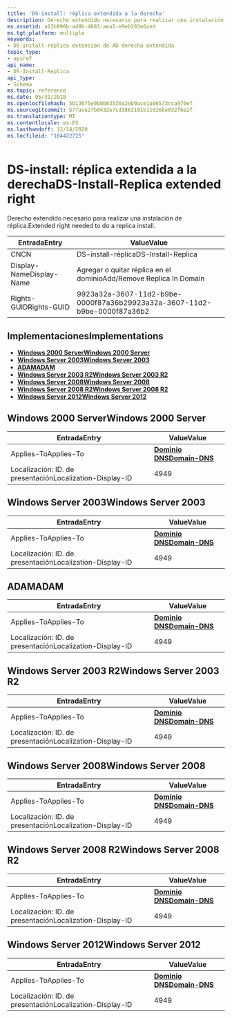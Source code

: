 ```yaml
---
title: 'DS-install: réplica extendida a la derecha'
description: Derecho extendido necesario para realizar una instalación de réplica.
ms.assetid: a13b990b-ad8b-4683-aea5-e9eb203e6ced
ms.tgt_platform: multiple
keywords:
- DS-install-réplica extensión de AD derecha extendida
topic_type:
- apiref
api_name:
- DS-Install-Replica
api_type:
- Schema
ms.topic: reference
ms.date: 05/31/2018
ms.openlocfilehash: 5b13675e0b0b03530a2eb9ace1a06573cca970ef
ms.sourcegitcommit: b77ace27b0432e7cd3863191b11926be032fbe2f
ms.translationtype: MT
ms.contentlocale: es-ES
ms.lasthandoff: 12/14/2020
ms.locfileid: "104422725"
---
```

# <a name="ds-install-replica-extended-right"></a><span data-ttu-id="dee7e-104">DS-install: réplica extendida a la derecha</span><span class="sxs-lookup"><span data-stu-id="dee7e-104">DS-Install-Replica extended right</span></span>

<span data-ttu-id="dee7e-105">Derecho extendido necesario para realizar una instalación de réplica.</span><span class="sxs-lookup"><span data-stu-id="dee7e-105">Extended right needed to do a replica install.</span></span>



| <span data-ttu-id="dee7e-106">Entrada</span><span class="sxs-lookup"><span data-stu-id="dee7e-106">Entry</span></span> | <span data-ttu-id="dee7e-107">Value</span><span class="sxs-lookup"><span data-stu-id="dee7e-107">Value</span></span> |
|--------------|--------------------------------------|
| <span data-ttu-id="dee7e-108">CN</span><span class="sxs-lookup"><span data-stu-id="dee7e-108">CN</span></span>           | <span data-ttu-id="dee7e-109">DS-install-réplica</span><span class="sxs-lookup"><span data-stu-id="dee7e-109">DS-Install-Replica</span></span>                   |
| <span data-ttu-id="dee7e-110">Display-Name</span><span class="sxs-lookup"><span data-stu-id="dee7e-110">Display-Name</span></span> | <span data-ttu-id="dee7e-111">Agregar o quitar réplica en el dominio</span><span class="sxs-lookup"><span data-stu-id="dee7e-111">Add/Remove Replica In Domain</span></span>         |
| <span data-ttu-id="dee7e-112">Rights-GUID</span><span class="sxs-lookup"><span data-stu-id="dee7e-112">Rights-GUID</span></span>  | <span data-ttu-id="dee7e-113">9923a32a-3607-11d2-b9be-0000f87a36b2</span><span class="sxs-lookup"><span data-stu-id="dee7e-113">9923a32a-3607-11d2-b9be-0000f87a36b2</span></span> |



## <a name="implementations"></a><span data-ttu-id="dee7e-114">Implementaciones</span><span class="sxs-lookup"><span data-stu-id="dee7e-114">Implementations</span></span>

-   [<span data-ttu-id="dee7e-115">**Windows 2000 Server**</span><span class="sxs-lookup"><span data-stu-id="dee7e-115">**Windows 2000 Server**</span></span>](#windows-2000-server)
-   [<span data-ttu-id="dee7e-116">**Windows Server 2003**</span><span class="sxs-lookup"><span data-stu-id="dee7e-116">**Windows Server 2003**</span></span>](#windows-server-2003)
-   [<span data-ttu-id="dee7e-117">**ADAM**</span><span class="sxs-lookup"><span data-stu-id="dee7e-117">**ADAM**</span></span>](#adam)
-   [<span data-ttu-id="dee7e-118">**Windows Server 2003 R2**</span><span class="sxs-lookup"><span data-stu-id="dee7e-118">**Windows Server 2003 R2**</span></span>](#windows-server-2003-r2)
-   [<span data-ttu-id="dee7e-119">**Windows Server 2008**</span><span class="sxs-lookup"><span data-stu-id="dee7e-119">**Windows Server 2008**</span></span>](#windows-server-2008)
-   [<span data-ttu-id="dee7e-120">**Windows Server 2008 R2**</span><span class="sxs-lookup"><span data-stu-id="dee7e-120">**Windows Server 2008 R2**</span></span>](#windows-server-2008-r2)
-   [<span data-ttu-id="dee7e-121">**Windows Server 2012**</span><span class="sxs-lookup"><span data-stu-id="dee7e-121">**Windows Server 2012**</span></span>](#windows-server-2012)

## <a name="windows-2000-server"></a><span data-ttu-id="dee7e-122">Windows 2000 Server</span><span class="sxs-lookup"><span data-stu-id="dee7e-122">Windows 2000 Server</span></span>



| <span data-ttu-id="dee7e-123">Entrada</span><span class="sxs-lookup"><span data-stu-id="dee7e-123">Entry</span></span> | <span data-ttu-id="dee7e-124">Value</span><span class="sxs-lookup"><span data-stu-id="dee7e-124">Value</span></span> |
|-------------------------|----------------------------------------------|
| <span data-ttu-id="dee7e-125">Applies-To</span><span class="sxs-lookup"><span data-stu-id="dee7e-125">Applies-To</span></span>              | [<span data-ttu-id="dee7e-126">**Dominio DNS**</span><span class="sxs-lookup"><span data-stu-id="dee7e-126">**Domain-DNS**</span></span>](c-domaindns.md)<br/> |
| <span data-ttu-id="dee7e-127">Localización: ID. de presentación</span><span class="sxs-lookup"><span data-stu-id="dee7e-127">Localization-Display-ID</span></span> | <span data-ttu-id="dee7e-128">49</span><span class="sxs-lookup"><span data-stu-id="dee7e-128">49</span></span>                                           |



## <a name="windows-server-2003"></a><span data-ttu-id="dee7e-129">Windows Server 2003</span><span class="sxs-lookup"><span data-stu-id="dee7e-129">Windows Server 2003</span></span>



| <span data-ttu-id="dee7e-130">Entrada</span><span class="sxs-lookup"><span data-stu-id="dee7e-130">Entry</span></span> | <span data-ttu-id="dee7e-131">Value</span><span class="sxs-lookup"><span data-stu-id="dee7e-131">Value</span></span> |
|-------------------------|----------------------------------------------|
| <span data-ttu-id="dee7e-132">Applies-To</span><span class="sxs-lookup"><span data-stu-id="dee7e-132">Applies-To</span></span>              | [<span data-ttu-id="dee7e-133">**Dominio DNS**</span><span class="sxs-lookup"><span data-stu-id="dee7e-133">**Domain-DNS**</span></span>](c-domaindns.md)<br/> |
| <span data-ttu-id="dee7e-134">Localización: ID. de presentación</span><span class="sxs-lookup"><span data-stu-id="dee7e-134">Localization-Display-ID</span></span> | <span data-ttu-id="dee7e-135">49</span><span class="sxs-lookup"><span data-stu-id="dee7e-135">49</span></span>                                           |



## <a name="adam"></a><span data-ttu-id="dee7e-136">ADAM</span><span class="sxs-lookup"><span data-stu-id="dee7e-136">ADAM</span></span>



| <span data-ttu-id="dee7e-137">Entrada</span><span class="sxs-lookup"><span data-stu-id="dee7e-137">Entry</span></span> | <span data-ttu-id="dee7e-138">Value</span><span class="sxs-lookup"><span data-stu-id="dee7e-138">Value</span></span> |
|-------------------------|----------------------------------------------|
| <span data-ttu-id="dee7e-139">Applies-To</span><span class="sxs-lookup"><span data-stu-id="dee7e-139">Applies-To</span></span>              | [<span data-ttu-id="dee7e-140">**Dominio DNS**</span><span class="sxs-lookup"><span data-stu-id="dee7e-140">**Domain-DNS**</span></span>](c-domaindns.md)<br/> |
| <span data-ttu-id="dee7e-141">Localización: ID. de presentación</span><span class="sxs-lookup"><span data-stu-id="dee7e-141">Localization-Display-ID</span></span> | <span data-ttu-id="dee7e-142">49</span><span class="sxs-lookup"><span data-stu-id="dee7e-142">49</span></span>                                           |



## <a name="windows-server-2003-r2"></a><span data-ttu-id="dee7e-143">Windows Server 2003 R2</span><span class="sxs-lookup"><span data-stu-id="dee7e-143">Windows Server 2003 R2</span></span>



| <span data-ttu-id="dee7e-144">Entrada</span><span class="sxs-lookup"><span data-stu-id="dee7e-144">Entry</span></span> | <span data-ttu-id="dee7e-145">Value</span><span class="sxs-lookup"><span data-stu-id="dee7e-145">Value</span></span> |
|-------------------------|----------------------------------------------|
| <span data-ttu-id="dee7e-146">Applies-To</span><span class="sxs-lookup"><span data-stu-id="dee7e-146">Applies-To</span></span>              | [<span data-ttu-id="dee7e-147">**Dominio DNS**</span><span class="sxs-lookup"><span data-stu-id="dee7e-147">**Domain-DNS**</span></span>](c-domaindns.md)<br/> |
| <span data-ttu-id="dee7e-148">Localización: ID. de presentación</span><span class="sxs-lookup"><span data-stu-id="dee7e-148">Localization-Display-ID</span></span> | <span data-ttu-id="dee7e-149">49</span><span class="sxs-lookup"><span data-stu-id="dee7e-149">49</span></span>                                           |



## <a name="windows-server-2008"></a><span data-ttu-id="dee7e-150">Windows Server 2008</span><span class="sxs-lookup"><span data-stu-id="dee7e-150">Windows Server 2008</span></span>



| <span data-ttu-id="dee7e-151">Entrada</span><span class="sxs-lookup"><span data-stu-id="dee7e-151">Entry</span></span> | <span data-ttu-id="dee7e-152">Value</span><span class="sxs-lookup"><span data-stu-id="dee7e-152">Value</span></span> |
|-------------------------|----------------------------------------------|
| <span data-ttu-id="dee7e-153">Applies-To</span><span class="sxs-lookup"><span data-stu-id="dee7e-153">Applies-To</span></span>              | [<span data-ttu-id="dee7e-154">**Dominio DNS**</span><span class="sxs-lookup"><span data-stu-id="dee7e-154">**Domain-DNS**</span></span>](c-domaindns.md)<br/> |
| <span data-ttu-id="dee7e-155">Localización: ID. de presentación</span><span class="sxs-lookup"><span data-stu-id="dee7e-155">Localization-Display-ID</span></span> | <span data-ttu-id="dee7e-156">49</span><span class="sxs-lookup"><span data-stu-id="dee7e-156">49</span></span>                                           |



## <a name="windows-server-2008-r2"></a><span data-ttu-id="dee7e-157">Windows Server 2008 R2</span><span class="sxs-lookup"><span data-stu-id="dee7e-157">Windows Server 2008 R2</span></span>



| <span data-ttu-id="dee7e-158">Entrada</span><span class="sxs-lookup"><span data-stu-id="dee7e-158">Entry</span></span> | <span data-ttu-id="dee7e-159">Value</span><span class="sxs-lookup"><span data-stu-id="dee7e-159">Value</span></span> |
|-------------------------|----------------------------------------------|
| <span data-ttu-id="dee7e-160">Applies-To</span><span class="sxs-lookup"><span data-stu-id="dee7e-160">Applies-To</span></span>              | [<span data-ttu-id="dee7e-161">**Dominio DNS**</span><span class="sxs-lookup"><span data-stu-id="dee7e-161">**Domain-DNS**</span></span>](c-domaindns.md)<br/> |
| <span data-ttu-id="dee7e-162">Localización: ID. de presentación</span><span class="sxs-lookup"><span data-stu-id="dee7e-162">Localization-Display-ID</span></span> | <span data-ttu-id="dee7e-163">49</span><span class="sxs-lookup"><span data-stu-id="dee7e-163">49</span></span>                                           |



## <a name="windows-server-2012"></a><span data-ttu-id="dee7e-164">Windows Server 2012</span><span class="sxs-lookup"><span data-stu-id="dee7e-164">Windows Server 2012</span></span>



| <span data-ttu-id="dee7e-165">Entrada</span><span class="sxs-lookup"><span data-stu-id="dee7e-165">Entry</span></span> | <span data-ttu-id="dee7e-166">Value</span><span class="sxs-lookup"><span data-stu-id="dee7e-166">Value</span></span> |
|-------------------------|----------------------------------------------|
| <span data-ttu-id="dee7e-167">Applies-To</span><span class="sxs-lookup"><span data-stu-id="dee7e-167">Applies-To</span></span>              | [<span data-ttu-id="dee7e-168">**Dominio DNS**</span><span class="sxs-lookup"><span data-stu-id="dee7e-168">**Domain-DNS**</span></span>](c-domaindns.md)<br/> |
| <span data-ttu-id="dee7e-169">Localización: ID. de presentación</span><span class="sxs-lookup"><span data-stu-id="dee7e-169">Localization-Display-ID</span></span> | <span data-ttu-id="dee7e-170">49</span><span class="sxs-lookup"><span data-stu-id="dee7e-170">49</span></span>                                           |



 

 





